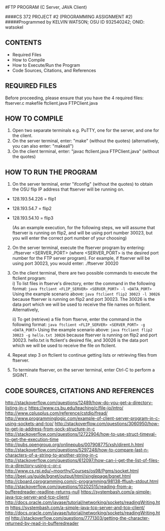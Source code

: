 #FTP PROGRAM (C Server, JAVA Client)

####CS 372 PROJECT #2 (PROGRAMMING ASSIGNMENT #2)
#####Programmed by KELVIN WATSON; OSU ID 932540242; ONID: watsokel

CONTENTS
---------------------
 * Required Files
 * How to Compile
 * How to Execute/Run the Program
 * Code Sources, Citations, and References


REQUIRED FILES
--------------
Before proceeding, please ensure that you have the 4 required files:
  ftserver.c
  makefile
  ftclient.java 
  FTPClient.java


HOW TO COMPILE
--------------
1. Open two separate terminals e.g. PuTTY, one for the server, and one for the client.
2. On the server terminal, enter:   "make" (without the quotes) (alternatively, you can also enter: "makeall")
3. On the client terminal, enter:   "javac ftclient.java FTPClient.java" (without the quotes)


HOW TO RUN THE PROGRAM
----------------------
1. On the server terminal, enter  "ifconfig" (without the quotes) to obtain the OSU flip IP address that ftserver will be running on. 
- 128.193.54.226  = flip1
- 128.193.54.7    = flip2
- 128.193.54.10   = flip3
  
    (As an example execution, for the following steps, we will assume that ftserver is running on flip2, and will be using port number 30023, but you will enter the correct port number of your choosing)

2. On the server terminal, execute the ftserver program by entering:  ./ftserver <SERVER_PORT> 
(where <SERVER_PORT> is the desired port number for the FTP server program). For example, if ftserver will be using port 30023, you would enter: ./ftserver 30020

3. On the client terminal, there are two possible commands to execute the ftclient program:  
    i)    To list files in ftserve's directory, enter the command in the following format:
          `java ftclient <FLIP_SERVER> <SERVER_PORT> -l <DATA_PORT>`
          Using the example scenario above:  `java ftclient flip2 30023 -l 30026`
          because ftserver is running on flip2 and port 30023. The 30026 is the data port which we will be used to receive the file names on ftclient. Alternatively,

    ii)   To get (retrieve) a file from ftserve, enter the command in the following format:
          `java ftclient <FLIP_SERVER> <SERVER_PORT> -g <DATA_PORT>`
          Using the example scenario above: `java ftclient flip2 30023 -g hello.txt 30026`
          because ftserver is running on flip2 and port 30023. hello.txt is ftclient's desired file, and 30026 is the data port which we will be used to receive the file on ftclient.
 
4. Repeat step 3 on ftclient to continue getting lists or retrieving files from ftserver.

5. To terminate ftserver, on the server terminal, enter Ctrl-C to perform a SIGINT.


CODE SOURCES, CITATIONS AND REFERENCES 
--------------------------------------
http://stackoverflow.com/questions/12489/how-do-you-get-a-directory-listing-in-c
https://www.cs.bu.edu/teaching/c/file-io/intro/
http://www.cplusplus.com/reference/cstdio/fread/
http://www.programminglogic.com/example-of-client-server-program-in-c-using-sockets-and-tcp/
http://stackoverflow.com/questions/3060950/how-to-get-ip-address-from-sock-structure-in-c
http://stackoverflow.com/questions/12722904/how-to-use-struct-timeval-to-get-the-execution-time
http://pubs.opengroup.org/onlinepubs/007908775/xsh/dirent.h.html
http://stackoverflow.com/questions/5297248/how-to-compare-last-n-characters-of-a-string-to-another-string-in-c
http://stackoverflow.com/questions/612097/how-can-i-get-the-list-of-files-in-a-directory-using-c-or-c
http://www.cs.rpi.edu/~moorthy/Courses/os98/Pgms/socket.html
http://beej.us/guide/bgnet/output/html/singlepage/bgnet.html
http://cboard.cprogramming.com/c-programming/98138-fflush-stdout.html
http://stackoverflow.com/questions/10202515/reading-from-a-bufferedreader-readline-returns-null
https://systembash.com/a-simple-java-tcp-server-and-tcp-client/
http://docs.oracle.com/javase/tutorial/networking/sockets/readingWriting.htm
https://systembash.com/a-simple-java-tcp-server-and-tcp-client/
http://docs.oracle.com/javase/tutorial/networking/sockets/readingWriting.html
http://stackoverflow.com/questions/7771303/getting-the-character-returned-by-read-in-bufferedreader
